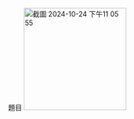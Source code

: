 題目
<img width="209" alt="截圖 2024-10-24 下午11 05 55" src="https://github.com/user-attachments/assets/fc15713a-f922-4b85-bd0c-b84936b4c1e1">
